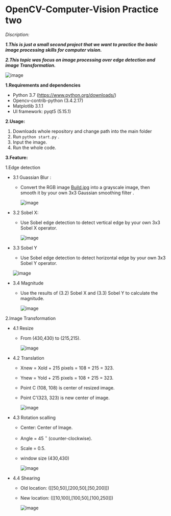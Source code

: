 # OpenCV-Computer-Vision Practice two



*Discription:*

***1.This is just a small second project that we want to practice the basic image processing skills for computer vision.***

***2.This topic was focus on image processing over edge detection and image Transformation.***

![image](Figures/GUI.png)




**1.Requirements and dependencies**
  * Python 3.7 (https://www.python.org/downloads/)
  * Opencv-contrib-python (3.4.2.17)
  * Matplotlib 3.1.1
  * UI framework: pyqt5 (5.15.1)



**2.Usage:**

1. Downloads whole repository and change path into the main folder
2. Run `python start.py` .
3. Input the image.
4. Run the whole code.

**3.Feature:**

1.Edge detection

* 3.1 Guassian Blur :
  
    * Convert the RGB image [Build.jpg](Figures/Building.jpg) into a grayscale image, then smooth it by your own 3x3 Gaussian smoothing filter .
      
      ![image](Figures/Gaussian_result.png)
* 3.2 Sobel X:
  
    * Use Sobel edge detection to detect vertical edge by your own 3x3 Sobel X operator.
      
      ![image](Figures/Sobel_X.png)
* 3.3 Sobel Y
  
    * Use Sobel edge detection to detect horizontal edge by your own 3x3 Sobel Y operator.

     ![image](Figures/Sobel_Y.png)
* 3.4 Magnitude
  
   * Use the results of (3.2) Sobel X and (3.3) Sobel Y to calculate the magnitude.

     ![image](Figures/Mag_result.png)
 
2.Image Transformation

* 4.1 Resize
  
   * From (430,430) to (215,215).

     ![image](Figures/Microsoft.png)

* 4.2 Translation
  
   * Xnew = Xold + 215 pixels = 108 + 215 = 323.
   * Ynew = Yold + 215 pixels = 108 + 215 = 323.
   * Point C (108, 108) is center of resized image.
   * Point C’(323, 323) is new center of image. 

     ![image](Figures/Translate.png)

* 4.3 Rotation scalling
   * Center: Center of Image.
   * Angle = 45 $^{\circ}$ (counter-clockwise).
   * Scale = 0.5.
   * window size (430,430)

     ![image](Figures/Rotate.png)
  
* 4.4 Shearing
   * Old location: ([[50,50],[200,50],[50,200]])
   * New location: ([[10,100],[100,50],[100,250]]) 

     ![image](Figures/Sharing.png)







